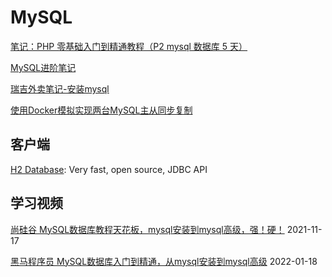 # MySQL

[笔记：PHP 零基础入门到精通教程（P2 mysql 数据库 5 天）](../php-mysql/index.md)

[MySQL进阶笔记](../mysq-advance/index.md)

[瑞吉外卖笔记-安装mysql](../linux/linux-install-mysql)

[使用Docker模拟实现两台MySQL主从同步复制](https://pengshiyu.blog.csdn.net/article/details/128923517)

## 客户端

[H2 Database](http://www.h2database.com/): Very fast, open source, JDBC API


## 学习视频

[尚硅谷 MySQL数据库教程天花板，mysql安装到mysql高级，强！硬！](https://www.bilibili.com/video/BV1iq4y1u7vj) 2021-11-17

[黑马程序员 MySQL数据库入门到精通，从mysql安装到mysql高级](https://www.bilibili.com/video/BV1Kr4y1i7ru) 2022-01-18